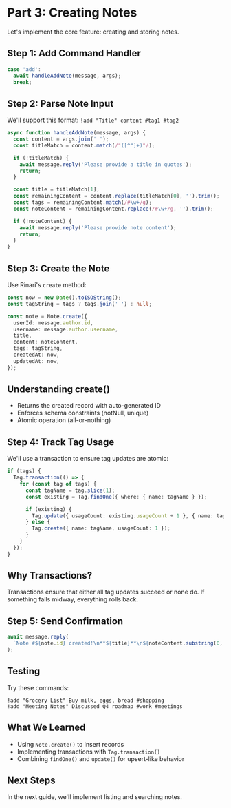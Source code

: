 
# Part 3: Creating Notes

Let's implement the core feature: creating and storing notes.

## Step 1: Add Command Handler

```typescript
case 'add':
  await handleAddNote(message, args);
  break;
```

## Step 2: Parse Note Input

We'll support this format: `!add "Title" content #tag1 #tag2`

```typescript
async function handleAddNote(message, args) {
  const content = args.join(' ');
  const titleMatch = content.match(/"([^"]+)"/);

  if (!titleMatch) {
    await message.reply('Please provide a title in quotes');
    return;
  }

  const title = titleMatch[1];
  const remainingContent = content.replace(titleMatch[0], '').trim();
  const tags = remainingContent.match(/#\w+/g);
  const noteContent = remainingContent.replace(/#\w+/g, '').trim();

  if (!noteContent) {
    await message.reply('Please provide note content');
    return;
  }
}
```

## Step 3: Create the Note

Use Rinari's `create` method:

```typescript
const now = new Date().toISOString();
const tagString = tags ? tags.join(' ') : null;

const note = Note.create({
  userId: message.author.id,
  username: message.author.username,
  title,
  content: noteContent,
  tags: tagString,
  createdAt: now,
  updatedAt: now,
});
```

## Understanding create()

- Returns the created record with auto-generated ID
- Enforces schema constraints (notNull, unique)
- Atomic operation (all-or-nothing)

## Step 4: Track Tag Usage

We'll use a transaction to ensure tag updates are atomic:

```typescript
if (tags) {
  Tag.transaction(() => {
    for (const tag of tags) {
      const tagName = tag.slice(1);
      const existing = Tag.findOne({ where: { name: tagName } });

      if (existing) {
        Tag.update({ usageCount: existing.usageCount + 1 }, { name: tagName });
      } else {
        Tag.create({ name: tagName, usageCount: 1 });
      }
    }
  });
}
```

## Why Transactions?

Transactions ensure that either all tag updates succeed or none do. If something fails midway, everything rolls back.

## Step 5: Send Confirmation

```typescript
await message.reply(
  `Note #${note.id} created!\n**${title}**\n${noteContent.substring(0, 100)}...`
);
```

## Testing

Try these commands:

```
!add "Grocery List" Buy milk, eggs, bread #shopping
!add "Meeting Notes" Discussed Q4 roadmap #work #meetings
```

## What We Learned

- Using `Note.create()` to insert records
- Implementing transactions with `Tag.transaction()`
- Combining `findOne()` and `update()` for upsert-like behavior

## Next Steps

In the next guide, we'll implement listing and searching notes.
